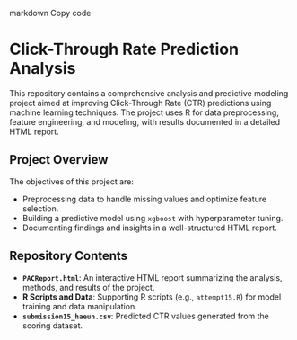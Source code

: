 
markdown
Copy code
# Click-Through Rate Prediction Analysis

This repository contains a comprehensive analysis and predictive modeling project aimed at improving Click-Through Rate (CTR) predictions using machine learning techniques. The project uses R for data preprocessing, feature engineering, and modeling, with results documented in a detailed HTML report.

## Project Overview

The objectives of this project are:
- Preprocessing data to handle missing values and optimize feature selection.
- Building a predictive model using `xgboost` with hyperparameter tuning.
- Documenting findings and insights in a well-structured HTML report.

## Repository Contents

- **`PACReport.html`**: An interactive HTML report summarizing the analysis, methods, and results of the project.
- **R Scripts and Data**: Supporting R scripts (e.g., `attempt15.R`) for model training and data manipulation.
- **`submission15_haeun.csv`**: Predicted CTR values generated from the scoring dataset.

